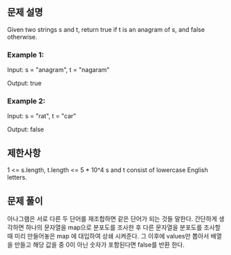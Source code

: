 ## 문제 설명

Given two strings s and t, return true if t is an anagram of s, and false otherwise.

### Example 1:

Input: s = "anagram", t = "nagaram"

Output: true

### Example 2:

Input: s = "rat", t = "car"

Output: false

## 제한사항

1 <= s.length, t.length <= 5 \* 10^4
s and t consist of lowercase English letters.

## 문제 풀이

아나그램은 서로 다른 두 단어를 재조합하면 같은 단어가 되는 것들 말한다.
간단하게 생각하면 하나의 문자열을 map으로 분포도를 조사한 후 다른 문자열을 분포도를 조사할때 미리 만들어놓은 map
에 대입하여 상쇄 시켜준다.
그 이후에 values만 뽑아서 배열을 만들고 해당 값을 중 0이 아닌 숫자가 포함된다면 false를 반환 한다.

